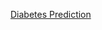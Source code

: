 [Diabetes Prediction](https://htmlpreview.github.io/?https://github.com/hugohiraoka/Diabetes_Prediction/blob/main/html/Diabetes_Prediction.html)
